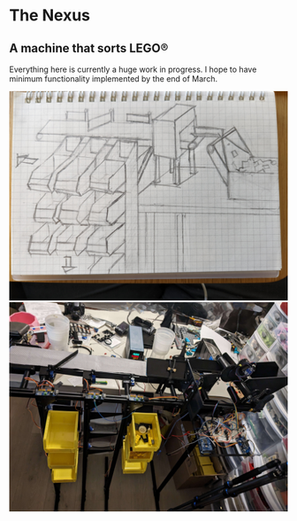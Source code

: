 # The Nexus
## A machine that sorts LEGO®

Everything here is currently a huge work in progress. I hope to have minimum functionality implemented by the end of March.

![nexus initial sketch](https://raw.githubusercontent.com/spencerhhubert/nexus/main/assets/initial_sketch.jpg)
![first irl prototype of the nexus wip](https://raw.githubusercontent.com/spencerhhubert/nexus/main/assets/nexus_prototype0101.jpg)
